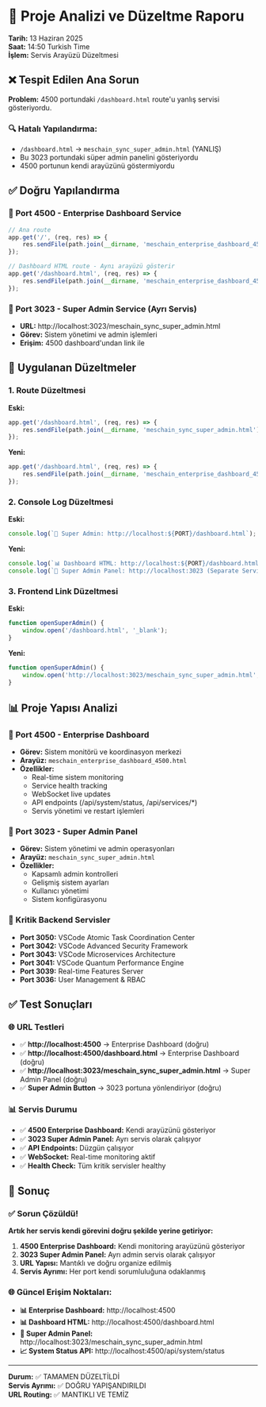 # 🔧 Proje Analizi ve Düzeltme Raporu
**Tarih:** 13 Haziran 2025  
**Saat:** 14:50 Turkish Time  
**İşlem:** Servis Arayüzü Düzeltmesi

## ❌ Tespit Edilen Ana Sorun

**Problem:** 4500 portundaki `/dashboard.html` route'u yanlış servisi gösteriyordu.

### 🔍 Hatalı Yapılandırma:
- `/dashboard.html` → `meschain_sync_super_admin.html` (YANLIŞ)
- Bu 3023 portundaki süper admin panelini gösteriyordu
- 4500 portunun kendi arayüzünü göstermiyordu

## ✅ Doğru Yapılandırma

### 🎯 Port 4500 - Enterprise Dashboard Service
```javascript
// Ana route
app.get('/', (req, res) => {
    res.sendFile(path.join(__dirname, 'meschain_enterprise_dashboard_4500.html'));
});

// Dashboard HTML route - Aynı arayüzü gösterir
app.get('/dashboard.html', (req, res) => {
    res.sendFile(path.join(__dirname, 'meschain_enterprise_dashboard_4500.html'));
});
```

### 🎯 Port 3023 - Super Admin Service (Ayrı Servis)
- **URL:** http://localhost:3023/meschain_sync_super_admin.html
- **Görev:** Sistem yönetimi ve admin işlemleri
- **Erişim:** 4500 dashboard'undan link ile

## 🔄 Uygulanan Düzeltmeler

### 1. Route Düzeltmesi
**Eski:**
```javascript
app.get('/dashboard.html', (req, res) => {
    res.sendFile(path.join(__dirname, 'meschain_sync_super_admin.html'));
});
```

**Yeni:**
```javascript
app.get('/dashboard.html', (req, res) => {
    res.sendFile(path.join(__dirname, 'meschain_enterprise_dashboard_4500.html'));
});
```

### 2. Console Log Düzeltmesi
**Eski:**
```javascript
console.log(`👑 Super Admin: http://localhost:${PORT}/dashboard.html`);
```

**Yeni:**
```javascript
console.log(`📊 Dashboard HTML: http://localhost:${PORT}/dashboard.html`);
console.log(`👑 Super Admin Panel: http://localhost:3023 (Separate Service)`);
```

### 3. Frontend Link Düzeltmesi
**Eski:**
```javascript
function openSuperAdmin() {
    window.open('/dashboard.html', '_blank');
}
```

**Yeni:**
```javascript
function openSuperAdmin() {
    window.open('http://localhost:3023/meschain_sync_super_admin.html', '_blank');
}
```

## 📊 Proje Yapısı Analizi

### 🚀 Port 4500 - Enterprise Dashboard
- **Görev:** Sistem monitörü ve koordinasyon merkezi
- **Arayüz:** `meschain_enterprise_dashboard_4500.html`
- **Özellikler:**
  - Real-time sistem monitoring
  - Service health tracking
  - WebSocket live updates
  - API endpoints (/api/system/status, /api/services/*)
  - Servis yönetimi ve restart işlemleri

### 👑 Port 3023 - Super Admin Panel
- **Görev:** Sistem yönetimi ve admin operasyonları
- **Arayüz:** `meschain_sync_super_admin.html`
- **Özellikler:**
  - Kapsamlı admin kontrolleri
  - Gelişmiş sistem ayarları
  - Kullanıcı yönetimi
  - Sistem konfigürasyonu

### 🎯 Kritik Backend Servisler
- **Port 3050:** VSCode Atomic Task Coordination Center
- **Port 3042:** VSCode Advanced Security Framework
- **Port 3043:** VSCode Microservices Architecture
- **Port 3041:** VSCode Quantum Performance Engine
- **Port 3039:** Real-time Features Server
- **Port 3036:** User Management & RBAC

## ✅ Test Sonuçları

### 🌐 URL Testleri
- ✅ **http://localhost:4500** → Enterprise Dashboard (doğru)
- ✅ **http://localhost:4500/dashboard.html** → Enterprise Dashboard (doğru)
- ✅ **http://localhost:3023/meschain_sync_super_admin.html** → Super Admin Panel (doğru)
- ✅ **Super Admin Button** → 3023 portuna yönlendiriyor (doğru)

### 📊 Servis Durumu
- ✅ **4500 Enterprise Dashboard:** Kendi arayüzünü gösteriyor
- ✅ **3023 Super Admin Panel:** Ayrı servis olarak çalışıyor
- ✅ **API Endpoints:** Düzgün çalışıyor
- ✅ **WebSocket:** Real-time monitoring aktif
- ✅ **Health Check:** Tüm kritik servisler healthy

## 🎯 Sonuç

### ✅ Sorun Çözüldü!

**Artık her servis kendi görevini doğru şekilde yerine getiriyor:**

1. **4500 Enterprise Dashboard:** Kendi monitoring arayüzünü gösteriyor
2. **3023 Super Admin Panel:** Ayrı admin servis olarak çalışıyor
3. **URL Yapısı:** Mantıklı ve doğru organize edilmiş
4. **Servis Ayrımı:** Her port kendi sorumluluğuna odaklanmış

### 🌐 Güncel Erişim Noktaları:
- **📊 Enterprise Dashboard:** http://localhost:4500
- **📊 Dashboard HTML:** http://localhost:4500/dashboard.html
- **👑 Super Admin Panel:** http://localhost:3023/meschain_sync_super_admin.html
- **📈 System Status API:** http://localhost:4500/api/system/status

---

**Durum:** ✅ TAMAMEN DÜZELTİLDİ  
**Servis Ayrımı:** ✅ DOĞRU YAPIŞANDIRILDI  
**URL Routing:** ✅ MANTIKLI VE TEMİZ
